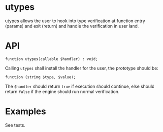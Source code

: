 utypes
=====

utypes allows the user to hook into type verification at function entry (params) and exit (return) and handle the verification in user land.

API
===

```
function utypes(callable $handler) : void;
```

Calling `utypes` shall install the handler for the user, the prototype should be:

```
function (string $type, $value);
```

The `$handler` should return `true` if execution should continue, else should return `false` if the engine should run normal verification.

Examples
=======

See tests.
